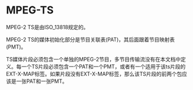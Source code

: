 # MPEG-TS

MPEG-2 TS是由ISO\_13818规定的。

MPEG-2 TS的媒体初始化部分是节目关联表\(PAT\)，其后面跟着节目映射表\(PMT\)。

TS媒体片段必须包含一个单独的MPEG-2节目，多节目传输流没有在本文档中定义。每一个TS片段必须包含一个PAT和一个PMT，或者有一个适用于该ts片段的EXT-X-MAP标签。如果片段没有EXT-X-MAP标签，那么该TS片段的前两个包应该是一张PAT和一张PMT。









